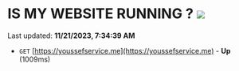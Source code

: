 # IS MY WEBSITE RUNNING ? [![](https://img.shields.io/static/v1?label=Sponsor&message=%E2%9D%A4&logo=GitHub&color=%23fe8e86)](https://github.com/sponsors/<username>)

Last updated: **11/21/2023, 7:34:39 AM**

- `GET` [https://youssefservice.me](https://youssefservice.me) - **Up** (1009ms)
